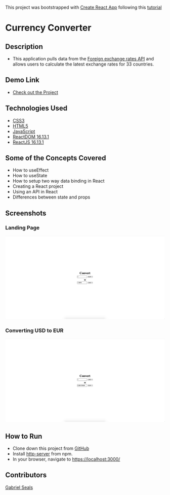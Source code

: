 This project was bootstrapped with [Create React App](https://github.com/facebook/create-react-app) following this [tutorial](https://www.youtube.com/watch?v=XN5elYWiSuw)

# Currency Converter

## Description

* This application pulls data from the [Foreign exchange rates API](https://exchangeratesapi.io/) and allows users to calculate the latest exchange rates for 33 countries.

## Demo Link

* [Check out the Project](https://gseals.github.io/react-currency-conversion/)

## Technologies Used

* [CSS3](https://www.w3.org/Style/CSS/Overview.en.html)
* [HTML5](https://html.spec.whatwg.org/multipage/)
* [JavaScript](https://www.javascript.com/)
* [ReactDOM 16.13.1](https://www.npmjs.com/package/react-dom)
* [ReactJS 16.13.1](https://reactjs.org/docs/create-a-new-react-app.html)

## Some of the Concepts Covered

- How to useEffect
- How to useState
- How to setup two way data binding in React
- Creating a React project
- Using an API in React
- Differences between state and props

## Screenshots

### Landing Page
![Landing Page](https://raw.githubusercontent.com/gseals/react-currency-conversion/master/screenshots/LandingPage.png)

### Converting USD to EUR
![Converting USD to EUR](https://raw.githubusercontent.com/gseals/react-currency-conversion/master/screenshots/USDtoEUR.png)

## How to Run

* Clone down this project from [GitHub](https://github.com/gseals/react-currency-conversion)
* Install [http-server](https://www.npmjs.com/package/http-server) from npm.
* In your browser, navigate to [https://localhost:3000/](https://localhost:3000/)

## Contributors

[Gabriel Seals](https://github.com/gseals)
